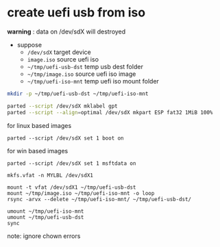 # create uefi usb from iso

**warning** : data on /dev/sdX will destroyed

- suppose
  - `/dev/sdX` target device
  - `image.iso` source uefi iso
  - `~/tmp/uefi-usb-dst` temp usb dest folder  
  - `~/tmp/image.iso` source uefi iso image
  - `~/tmp/uefi-iso-mnt` temp uefi iso mount folder

```sh
mkdir -p ~/tmp/uefi-usb-dst ~/tmp/uefi-iso-mnt

parted --script /dev/sdX mklabel gpt
parted --script --align=optimal /dev/sdX mkpart ESP fat32 1MiB 100%
```

for linux based images
```
parted --script /dev/sdX set 1 boot on
```

for win based images
```
parted --script /dev/sdX set 1 msftdata on
```

```
mkfs.vfat -n MYLBL /dev/sdX1

mount -t vfat /dev/sdX1 ~/tmp/uefi-usb-dst
mount ~/tmp/image.iso ~/tmp/uefi-iso-mnt -o loop
rsync -arvx --delete ~/tmp/uefi-iso-mnt/ ~/tmp/uefi-usb-dst/

umount ~/tmp/uefi-iso-mnt
umount ~/tmp/uefi-usb-dst
sync
```

note: ignore chown errors

